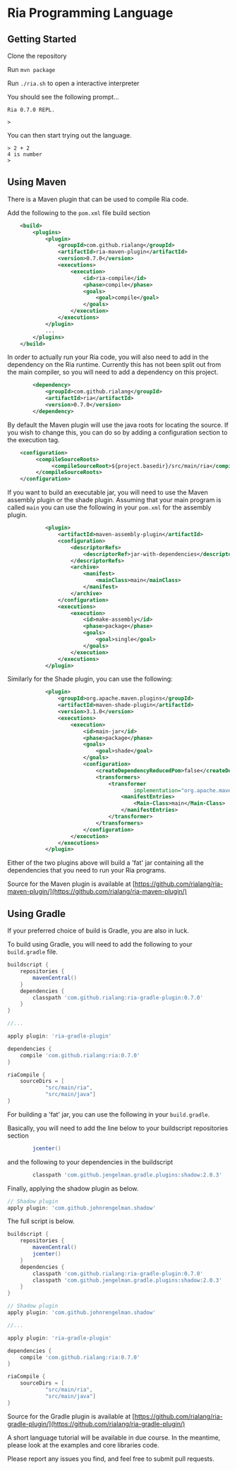 # Ria Programming Language

## Getting Started

Clone the repository

Run `mvn package`

Run `./ria.sh` to open a interactive interpreter

You should see the following prompt...
```
Ria 0.7.0 REPL.

>
```

You can then start trying out the language.

```
> 2 + 2
4 is number
> 
```

## Using Maven

There is a Maven plugin that can be used to compile Ria code.

Add the following to the `pom.xml` file build section

```xml
    <build>
        <plugins>
            <plugin>
                <groupId>com.github.rialang</groupId>
                <artifactId>ria-maven-plugin</artifactId>
                <version>0.7.0</version>
                <executions>
                    <execution>
                        <id>ria-compile</id>
                        <phase>compile</phase>
                        <goals>
                            <goal>compile</goal>
                        </goals>
                    </execution>
                </executions>
            </plugin>
            ...
        </plugins>
    </build>
```

In order to actually run your Ria code, you will also need to add in the dependency on the Ria runtime.
Currently this has not been split out from the main compiler, so you will need to add a dependency on
this project.

```xml
        <dependency>
            <groupId>com.github.rialang</groupId>
            <artifactId>ria</artifactId>
            <version>0.7.0</version>
        </dependency>
```

By default the Maven plugin will use the java roots for locating the source.
If you wish to change this, you can do so by adding a configuration section to the execution tag.

```xml
    <configuration>
         <compileSourceRoots>
              <compileSourceRoot>${project.basedir}/src/main/ria</compileSourceRoot>
         </compileSourceRoots>
    </configuration>
```

If you want to build an executable jar, you will need to use the Maven assembly plugin or the shade plugin.
Assuming that your main program is called `main` you can use the following in your `pom.xml` for the assembly plugin.

```xml
            <plugin>
                <artifactId>maven-assembly-plugin</artifactId>
                <configuration>
                    <descriptorRefs>
                        <descriptorRef>jar-with-dependencies</descriptorRef>
                    </descriptorRefs>
                    <archive>
                        <manifest>
                            <mainClass>main</mainClass>
                        </manifest>
                    </archive>
                </configuration>
                <executions>
                    <execution>
                        <id>make-assembly</id>
                        <phase>package</phase>
                        <goals>
                            <goal>single</goal>
                        </goals>
                    </execution>
                </executions>
            </plugin>
```

Similarly for the Shade plugin, you can use the following:

```xml
            <plugin>
                <groupId>org.apache.maven.plugins</groupId>
                <artifactId>maven-shade-plugin</artifactId>
                <version>3.1.0</version>
                <executions>
                    <execution>
                        <id>main-jar</id>
                        <phase>package</phase>
                        <goals>
                            <goal>shade</goal>
                        </goals>
                        <configuration>
                            <createDependencyReducedPom>false</createDependencyReducedPom>
                            <transformers>
                                <transformer
                                        implementation="org.apache.maven.plugins.shade.resource.ManifestResourceTransformer">
                                    <manifestEntries>
                                        <Main-Class>main</Main-Class>
                                    </manifestEntries>
                                </transformer>
                            </transformers>
                        </configuration>
                    </execution>
                </executions>
            </plugin>
```

Either of the two plugins above will build a 'fat' jar containing all the dependencies that you need to run your
Ria programs.

Source for the Maven plugin is available at [https://github.com/rialang/ria-maven-plugin/](https://github.com/rialang/ria-maven-plugin/)

## Using Gradle

If your preferred choice of build is Gradle, you are also in luck.

To build using Gradle, you will need to add the following to your `build.gradle` file.

```groovy
buildscript {
    repositories {
        mavenCentral()
    }
    dependencies {
        classpath 'com.github.rialang:ria-gradle-plugin:0.7.0'
    }
}

//...

apply plugin: 'ria-gradle-plugin'

dependencies {
    compile 'com.github.rialang:ria:0.7.0'
}

riaCompile {
    sourceDirs = [
            "src/main/ria",
            "src/main/java"]
}

```

For building a 'fat' jar, you can use the following in your `build.gradle`.

Basically, you will need to add the line below to your buildscript repositories section
```groovy
        jcenter()
```

and the following to your dependencies in the buildscript

```groovy
        classpath 'com.github.jengelman.gradle.plugins:shadow:2.0.3'
```

Finally, applying the shadow plugin as below.

```groovy
// Shadow plugin
apply plugin: 'com.github.johnrengelman.shadow'
```

The full script is below.

```groovy
buildscript {
    repositories {
        mavenCentral()
        jcenter()
    }
    dependencies {
        classpath 'com.github.rialang:ria-gradle-plugin:0.7.0'
        classpath 'com.github.jengelman.gradle.plugins:shadow:2.0.3'
    }
}

// Shadow plugin
apply plugin: 'com.github.johnrengelman.shadow'

//...

apply plugin: 'ria-gradle-plugin'

dependencies {
    compile 'com.github.rialang:ria:0.7.0'
}

riaCompile {
    sourceDirs = [
            "src/main/ria",
            "src/main/java"]
}
```

Source for the Gradle plugin is available at [https://github.com/rialang/ria-gradle-plugin/](https://github.com/rialang/ria-gradle-plugin/)

A short language tutorial will be available in due course. In the meantime,
please look at the examples and core libraries code.

Please report any issues you find, and feel free to submit pull requests.
